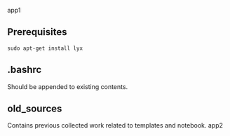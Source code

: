 app1
## Prerequisites

    sudo apt-get install lyx

## .bashrc

Should be appended to existing contents.

## old_sources

Contains previous collected work related to templates and notebook.
app2

